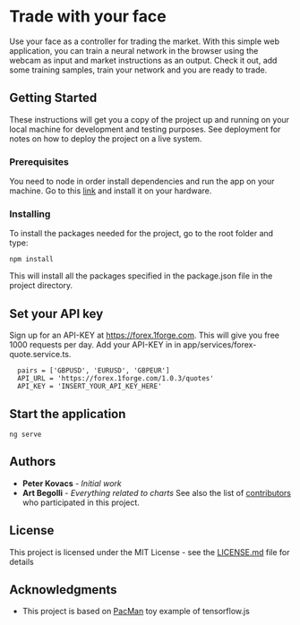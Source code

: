 # Trade with your face

Use your face as a controller for trading the market. With this simple web application, you can train a neural network in the browser using the webcam as input and market instructions as an output. Check it out, add some training samples, train your network and you are ready to trade.

## Getting Started

These instructions will get you a copy of the project up and running on your local machine for development and testing purposes. See deployment for notes on how to deploy the project on a live system.

### Prerequisites

You need to node in order install dependencies and run the app on your machine.
Go to this [link](https://nodejs.org/en/download/) and install it on your hardware.


### Installing

To install the packages needed for the project, go to the root folder and type:


```
npm install
```

This will install all the packages specified in the package.json file in the project directory.

## Set your API key

Sign up for an API-KEY at https://forex.1forge.com. This will give you free 1000 requests per day.
Add your API-KEY in in app/services/forex-quote.service.ts.

```
  pairs = ['GBPUSD', 'EURUSD', 'GBPEUR']
  API_URL = 'https://forex.1forge.com/1.0.3/quotes'
  API_KEY = 'INSERT_YOUR_API_KEY_HERE'
```


## Start the application

```
ng serve
```

## Authors

* **Peter Kovacs** - *Initial work*
* **Art Begolli** - *Everything related to charts*
See also the list of [contributors](https://github.com/your/project/contributors) who participated in this project.

## License

This project is licensed under the MIT License - see the [LICENSE.md](LICENSE.md) file for details

## Acknowledgments

* This project is based on [PacMan](https://js.tensorflow.org/tutorials/webcam-transfer-learning.html) toy example of tensorflow.js 
